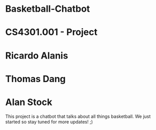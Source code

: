 # Basketball-Chatbot
# CS4301.001 - Project
# Ricardo Alanis
# Thomas Dang
# Alan Stock

This project is a chatbot that talks about all things basketball. We just started so stay tuned for more updates! ;)
